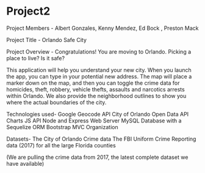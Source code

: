 # Project2

Project Members - Albert Gonzales, Kenny Mendez, Ed Bock , Preston Mack 

Project Title - Orlando Safe City

Project Overview - 
Congratulations! You are moving to Orlando. 
Picking a place to live? Is it safe?

This application will help you understand your new city. When you launch the app, you can type in your potential new address. The map will place a marker down on the map, and then you can toggle the crime data for homicides, theft, robbery, vehicle thefts, assaults and narcotics arrests within Orlando. 
We also provide the neighborhood outlines to show you where the actual boundaries of the city.

Technologies used-
Google Geocode API
City of Orlando Open Data API
Charts JS API
Node and Express Web Server
MySQL Database with a Sequelize ORM 
Bootstrap
MVC Organization

Datasets-
The City of Orlando Crime data 
The FBI Uniform Crime Reporting data (2017) for all the large Florida counties

(We are pulling the crime data from 2017, the latest complete dataset we have available)





